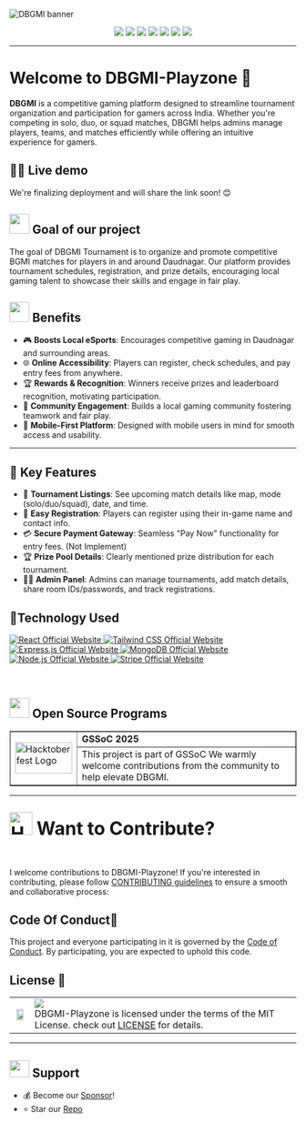 ![DBGMI banner](https://github.com/user-attachments/assets/cbf09e87-02ab-4b1e-ac87-d520ef9cc2f7)

<p align="center">
 <a href="https://github.com/mdazfar2/DBGMI-Playzone"><img src="https://badges.frapsoft.com/os/v1/open-source.svg?v=103"></a>
     <a href="https://github.com/mdazfar2/"><img src="https://img.shields.io/badge/Maintained%3F-yes-brightgreen.svg?v=103"></a>
<a href="https://github.com/mdazfar2/DBGMI-Playzone/blob/main/LICENSE"><img src="https://img.shields.io/badge/MIT-Licence-blue.svg?v=103"></a>  
    <a href="https://github.com/mdazfar2/DBGMI-Playzone/graphs/contributors"><img src="https://img.shields.io/github/contributors/mdazfar2/DBGMI-Playzone?color=brightgreen"></a>
    <a href="https://github.com/mdazfar2/DBGMI-Playzone/stargazers"><img src="https://img.shields.io/github/stars/mdazfar2/DBGMI-Playzone?color=0059b3"></a>
<a href="https://github.com/mdazfar2/DBGMI-Playzone/network/members"><img src="https://img.shields.io/github/forks/mdazfar2/DBGMI-Playzone?color=yellow"></a>
<a href="https://github.com/mdazfar2/DBGMI-Playzone/issues"><img src="https://img.shields.io/github/issues/mdazfar2/DBGMI-Playzone?color=0059b3"></a>

<hr/>

<a name="Welcome to DBGMI-Playzone "></a>

# Welcome to DBGMI-Playzone 👋
**DBGMI** is a competitive gaming platform designed to streamline tournament organization and participation for gamers across India. Whether you're competing in solo, duo, or squad matches, DBGMI helps admins manage players, teams, and matches efficiently while offering an intuitive experience for gamers.

<a name="demo"></a>
## 👩‍💻 Live demo 

We're finalizing deployment and will share the link soon! 😊

<div>
  <h2><img src="https://github.com/Meetjain1/wanderlust/assets/133582566/4a07b161-b8d6-4803-804a-3b0db699023e" width="35" height="35"> Goal of our project </h2>
</div>

The goal of DBGMI Tournament is to organize and promote competitive BGMI matches for players in and around Daudnagar. Our platform provides tournament schedules, registration, and prize details, encouraging local gaming talent to showcase their skills and engage in fair play.

<div>
  <h2><img src="https://github.com/Meetjain1/wanderlust/assets/133582566/1ee5934a-27be-4502-a7bf-e6a8c78fe5a3" width="35" height="35"> Benefits</h2>
</div>

- 🎮 **Boosts Local eSports**: Encourages competitive gaming in Daudnagar and surrounding areas.
- 🌐 **Online Accessibility**: Players can register, check schedules, and pay entry fees from anywhere.
- 🏆 **Rewards & Recognition**: Winners receive prizes and leaderboard recognition, motivating participation.
- 🤝 **Community Engagement**: Builds a local gaming community fostering teamwork and fair play.
- 📱 **Mobile-First Platform**: Designed with mobile users in mind for smooth access and usability.

---

## 🧩 Key Features

- 📅 **Tournament Listings**: See upcoming match details like map, mode (solo/duo/squad), date, and time.
- 📝 **Easy Registration**: Players can register using their in-game name and contact info.
- 💳 **Secure Payment Gateway**: Seamless "Pay Now" functionality for entry fees. (Not Implement)
- 🏆 **Prize Pool Details**: Clearly mentioned prize distribution for each tournament.
- 🧑‍💻 **Admin Panel**: Admins can manage tournaments, add match details, share room IDs/passwords, and track registrations.

<h2> 🚀Technology Used</h2>

<p>
  <a href="https://react.dev/">
    <img src="https://img.shields.io/badge/React-61DAFB?style=for-the-badge&logo=react&logoColor=black" alt="React Official Website"/>
  </a>
   <a href="https://tailwindcss.com/">
    <img src="https://img.shields.io/badge/Tailwind_CSS-06B6D4?style=for-the-badge&logo=tailwindcss&logoColor=white" alt="Tailwind CSS Official Website"/>
  </a>
  <a href="https://expressjs.com/">
    <img src="https://img.shields.io/badge/Express.js-000000?style=for-the-badge&logo=express&logoColor=white" alt="Express.js Official Website"/>
  </a>
  <a href="https://www.mongodb.com/">
    <img src="https://img.shields.io/badge/MongoDB-FF6F00?style=for-the-badge&logo=mongodb&logoColor=white" alt="MongoDB Official Website" />
  </a>
  <a href="https://nodejs.org/">
    <img src="https://img.shields.io/badge/Node.js-339933?style=for-the-badge&logo=node.js&logoColor=white" alt="Node.js Official Website"/>
  </a>
<a href="https://stripe.com/">
  <img src="https://img.shields.io/badge/Stripe-008CDD?style=for-the-badge&logo=stripe&logoColor=white" alt="Stripe Official Website"/>
</a>

</p>
<br>

<!-- Open Source Programs -->
  <div>
    <h2><img src="https://github.com/Tarikul-Islam-Anik/Animated-Fluent-Emojis/blob/master/Emojis/Hand%20gestures/Flexed%20Biceps.png?raw=true" width="35" height="35" > Open Source Programs</h2>
  </div>

  <table border="1" cellpadding="10">
        <tr>
            <td rowspan="2">
                <img src="https://th.bing.com/th/id/OIP.XX5zoe1VW_BAEpFNiAP7rwHaHa?pid=ImgDet&w=474&h=474&rs=1" alt="Hacktoberfest Logo" width="100" height="55">
            </td>
            <td>
                <strong>GSSoC 2025</strong>
            </td>
        </tr>
        <tr>
            <td>
                This project is part of GSSoC We warmly welcome contributions from the community to help elevate DBGMI.
            </td>
        </tr>
    </table>

---

<div align="left">
<h2><font size="6"><img src="https://raw.githubusercontent.com/Tarikul-Islam-Anik/Animated-Fluent-Emojis/master/Emojis/Hand%20gestures/Handshake.png" alt="Handshake" width="40" height="40" /> Want to Contribute? </font></h2>
</div>
<br>

I welcome contributions to DBGMI-Playzone! If you're interested in contributing, please follow [CONTRIBUTING guidelines](https://github.com/mdazfar2/DBGMI-Playzone/blob/main/CONTRIBUTING.md) to ensure a smooth and collaborative process:

<h2>Code Of Conduct📑</h2>

This project and everyone participating in it is governed by the [Code of Conduct](https://github.com/mdazfar2/DBGMI-Playzone/blob/main/CODE_OF_CONDUCT.md). By participating, you are expected to uphold this code.

## License 📝


<table>
  <tr>
     <td>
       <p align="center"> <img src="https://github.com/mdazfar2/DBGMI-Playzone/assets/100375390/880c1c91-8d87-4349-afc4-b69b2d8daea1" width="80%"></img>
    </td>
    <td> 
      <img src="https://img.shields.io/badge/License-MIT-yellow.svg"/> <br> 
DBGMI-Playzone is licensed under the terms of the MIT License. check out <a href="./LICENSE">LICENSE</a> for details. <img width=2300/>
    </td>
  </tr>
</table>

<a name="support"></a>

<hr>

<div>
  <h2><img src="https://fonts.gstatic.com/s/e/notoemoji/latest/1f31f/512.webp" width="35" height="30"> Support </h2>
</div>

- 💰 Become our [Sponsor](https://github.com/sponsors/mdazfar2)!
- ⭐ Star our [Repo](https://github.com/mdazfar2/DBGMI-Playzone)
